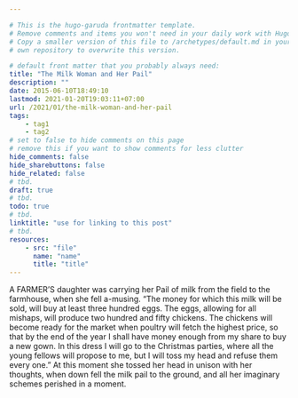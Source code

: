 ```yaml
---

# This is the hugo-garuda frontmatter template.
# Remove comments and items you won't need in your daily work with Hugo.
# Copy a smaller version of this file to /archetypes/default.md in your
# own repository to overwrite this version.

# default front matter that you probably always need:
title: "The Milk Woman and Her Pail"
description: ""
date: 2015-06-10T18:49:10
lastmod: 2021-01-20T19:03:11+07:00
url: /2021/01/the-milk-woman-and-her-pail
tags:
    - tag1
    - tag2
# set to false to hide comments on this page
# remove this if you want to show comments for less clutter
hide_comments: false
hide_sharebuttons: false
hide_related: false
# tbd.
draft: true
# tbd.
todo: true
# tbd.
linktitle: "use for linking to this post"
# tbd.
resources:
    - src: "file"
      name: "name"
      title: "title"
---
```

A FARMER’S daughter was carrying her Pail of milk from the field to the farmhouse, when she fell a-musing. “The money for which this milk will be sold, will buy at least three hundred eggs. The eggs, allowing for all mishaps, will produce two hundred and fifty chickens. The chickens will become ready for the market when poultry will fetch the highest price, so that by the end of the year I shall have money enough from my share to buy a new gown. In this dress I will go to the Christmas parties, where all the young fellows will propose to me, but I will toss my head and refuse them every one.” At this moment she tossed her head in unison with her thoughts, when down fell the milk pail to the ground, and all her imaginary schemes perished in a moment.
